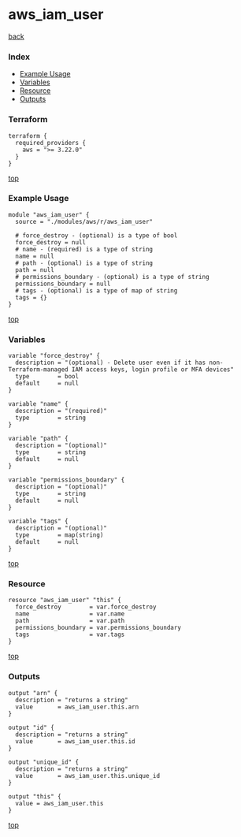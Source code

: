 # aws_iam_user
[back](../aws.md)
### Index
- [Example Usage](#example-usage)
- [Variables](#variables)
- [Resource](#resource)
- [Outputs](#outputs)
### Terraform
```hcl
terraform {
  required_providers {
    aws = ">= 3.22.0"
  }
}
```
[top](#index)
### Example Usage
```hcl
module "aws_iam_user" {
  source = "./modules/aws/r/aws_iam_user"

  # force_destroy - (optional) is a type of bool
  force_destroy = null
  # name - (required) is a type of string
  name = null
  # path - (optional) is a type of string
  path = null
  # permissions_boundary - (optional) is a type of string
  permissions_boundary = null
  # tags - (optional) is a type of map of string
  tags = {}
}
```
[top](#index)
### Variables
```hcl
variable "force_destroy" {
  description = "(optional) - Delete user even if it has non-Terraform-managed IAM access keys, login profile or MFA devices"
  type        = bool
  default     = null
}

variable "name" {
  description = "(required)"
  type        = string
}

variable "path" {
  description = "(optional)"
  type        = string
  default     = null
}

variable "permissions_boundary" {
  description = "(optional)"
  type        = string
  default     = null
}

variable "tags" {
  description = "(optional)"
  type        = map(string)
  default     = null
}
```
[top](#index)

### Resource
```hcl
resource "aws_iam_user" "this" {
  force_destroy        = var.force_destroy
  name                 = var.name
  path                 = var.path
  permissions_boundary = var.permissions_boundary
  tags                 = var.tags
}
```
[top](#index)
### Outputs
```hcl
output "arn" {
  description = "returns a string"
  value       = aws_iam_user.this.arn
}

output "id" {
  description = "returns a string"
  value       = aws_iam_user.this.id
}

output "unique_id" {
  description = "returns a string"
  value       = aws_iam_user.this.unique_id
}

output "this" {
  value = aws_iam_user.this
}
```
[top](#index)
